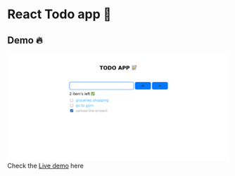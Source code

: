 # React Todo app 📝
## Demo 🔥
![demo](./demo/demo.png)
Check the [Live demo](https://venkat-todo.netlify.app/) here

